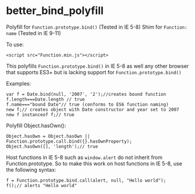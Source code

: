 # better_bind_polyfill
Polyfill for `Function.prototype.bind()` (Tested in IE 5-8)
Shim for `Function: name` (Tested in IE 9-11)

To use:
```
<script src="Function.min.js"></script>
```

This polyfills `Function.prototype.bind()` in IE 5-8 as well any other browser that supports ES3+ but is lacking support for `Function.prototype.bind()`

Examples:
```
var f = Date.bind(null, '2007', '2');//creates bound function
f.length===Date.length // true
f.name==="bound Date"// true (conforms to ES6 function naming)
new f;// creates object with Date constructor and year set to 2007
new f instanceof f;// true
```

Polyfill Object.hasOwn():
```
Object.hasOwn = Object.hasOwn || Function.prototype.call.bind({}.hasOwnProperty);
Object.hasOwn([], 'length');// true
```


Host functions in IE 5-8 such as `window.alert` do not inherit from Function.prototype. So to make this work on host functions in IE 5-8, use the following syntax:
```
f = Function.prototype.bind.call(alert, null, "Hello world");
f();// alerts "Hello world"
```
